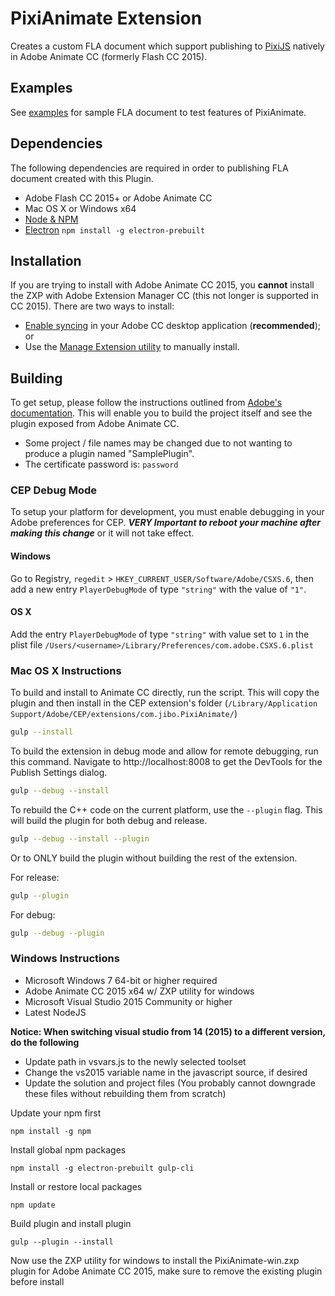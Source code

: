# PixiAnimate Extension

Creates a custom FLA document which support publishing to [PixiJS](http://pixijs.com) natively in Adobe Animate CC (formerly Flash CC 2015).

## Examples

See [examples](https://github.com/jiborobot/pixi-animate-examples) for sample FLA document to test features of PixiAnimate.


## Dependencies

The following dependencies are required in order to publishing FLA document created with this Plugin.

* Adobe Flash CC 2015+ or Adobe Animate CC
* Mac OS X or Windows x64
* [Node & NPM](http://nodejs.org)
* [Electron](http://electron.atom.io/) `npm install -g electron-prebuilt`

## Installation

If you are trying to install with Adobe Animate CC 2015, you **cannot** install the ZXP with Adobe Extension Manager CC (this not longer is supported in CC 2015). There are two ways to install:

* [Enable syncing](https://www.adobeexchange.com/resources/19) in your Adobe CC desktop application (**recommended**); or
* Use the [Manage Extension utility](http://blogs.adobe.com/animate/installing-zxp-extensions-using-the-manage-extensions-utility/) to manually install.

## Building

To get setup, please follow the instructions outlined from [Adobe's documentation](https://helpx.adobe.com/flash/using/enabling-support-custom-platforms.html#Building%20a%20Flash%20custom%20platform%20support%20plug-in). This will enable you to build the project itself and see the plugin exposed from Adobe Animate CC.  

- Some project / file names may be changed due to not wanting to produce a plugin named "SamplePlugin".
- The certificate password is: `password`

### CEP Debug Mode

To setup your platform for development, you must enable debugging in your Adobe preferences for CEP. **_VERY Important to reboot your machine after making this change_** or it will not take effect.

#### Windows

Go to Registry, `regedit` > `HKEY_CURRENT_USER/Software/Adobe/CSXS.6`, then add a new entry `PlayerDebugMode` of type `"string"` with the value of `"1"`.

#### OS X
Add the entry `PlayerDebugMode` of type `"string"` with value set to `1` in the plist file `/Users/<username>/Library/Preferences/com.adobe.CSXS.6.plist`

### Mac OS X Instructions

To build and install to Animate CC directly, run the script. This will copy the plugin and then install in the CEP extension's folder (`/Library/Application Support/Adobe/CEP/extensions/com.jibo.PixiAnimate/`)

```bash
gulp --install
```

To build the extension in debug mode and allow for remote debugging, run this command. Navigate to http://localhost:8008 to get the DevTools for the Publish Settings dialog.

```bash
gulp --debug --install
```

To rebuild the C++ code on the current platform, use the `--plugin` flag. This will build the plugin for both debug and release.

```bash
gulp --debug --install --plugin
```

Or to ONLY build the plugin without building the rest of the extension.

For release:
```bash
gulp --plugin
```

For debug:
```bash
gulp --debug --plugin
```

### Windows Instructions ###
* Microsoft Windows 7 64-bit or higher required
* Adobe Animate CC 2015 x64 w/ ZXP utility for windows
* Microsoft Visual Studio 2015 Community or higher
* Latest NodeJS

**Notice: When switching visual studio from 14 (2015) to a different version, do the following**

* Update path in vsvars.js to the newly selected toolset
* Change the vs2015 variable name in the javascript source, if desired
* Update the solution and project files (You probably cannot downgrade these files without rebuilding them from scratch)

Update your npm first
```
npm install -g npm
```

Install global npm packages
```
npm install -g electron-prebuilt gulp-cli
```

Install or restore local packages
```
npm update
```

Build plugin and install plugin
```
gulp --plugin --install
```

Now use the ZXP utility for windows to install the PixiAnimate-win.zxp plugin for Adobe Animate CC 2015, make sure to remove the existing plugin before install
